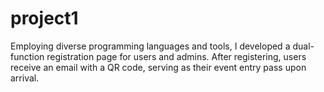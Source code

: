 # project1
Employing diverse programming languages and tools, I developed a dual-function registration page for users and admins. After registering, users receive an email with a QR code, serving as their event entry pass upon arrival.
